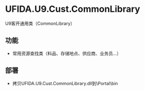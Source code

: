# UFIDA.U9.Cust.CommonLibrary
U9客开通用类（CommonLibrary）

## 功能
* 常用资源查找类（料品、存储地点、供应商、业务员...）


## 部署
* 拷贝UFIDA.U9.Cust.CommonLibrary.dll到\Portal\bin
